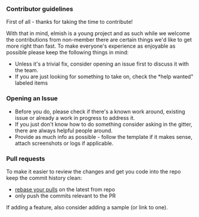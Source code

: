 ### Contributor guidelines

First of all - thanks for taking the time to contribute!

With that in mind, elmish is a young project and as such while we welcome the contributions from non-member there are certain things we'd like to get more right than fast. To make everyone's experience as enjoyable as possible please keep the following things in mind:

* Unless it's a trivial fix, consider opening an issue first to discuss it with the team.
* If you are just looking for something to take on, check the *help wanted" labeled items


### Opening an Issue

* Before you do, please check if there's a known work around, existing issue or already a work in progress to address it.
* If you just don't know how to do something consider asking in the gitter, there are always helpful people around.
* Provide as much info as possible - follow the template if it makes sense, attach screenshots or logs if applicable.


### Pull requests

To make it easier to review the changes and get you code into the repo keep the commit history clean:

* [rebase your pulls](https://coderwall.com/p/tnoiug/rebase-by-default-when-doing-git-pull) on the latest from repo
* only push the commits relevant to the PR

If adding a feature, also consider adding a sample (or link to one).
